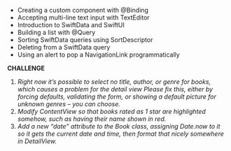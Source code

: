 * Creating a custom component with @Binding
* Accepting multi-line text input with TextEditor
* Introduction to SwiftData and SwiftUI
* Building a list with @Query
* Sorting SwiftData queries using SortDescriptor
* Deleting from a SwiftData query
* Using an alert to pop a NavigationLink programmatically

**CHALLENGE**

1. _Right now it’s possible to select no title, author, or genre for books, which causes a problem for the detail view Please fix this, either by forcing defaults, validating the form, or showing a default picture for unknown genres – you can choose._
1. _Modify ContentView so that books rated as 1 star are highlighted somehow, such as having their name shown in red._
1. _Add a new “date” attribute to the Book class, assigning Date.now to it so it gets the current date and time, then format that nicely somewhere in DetailView._
